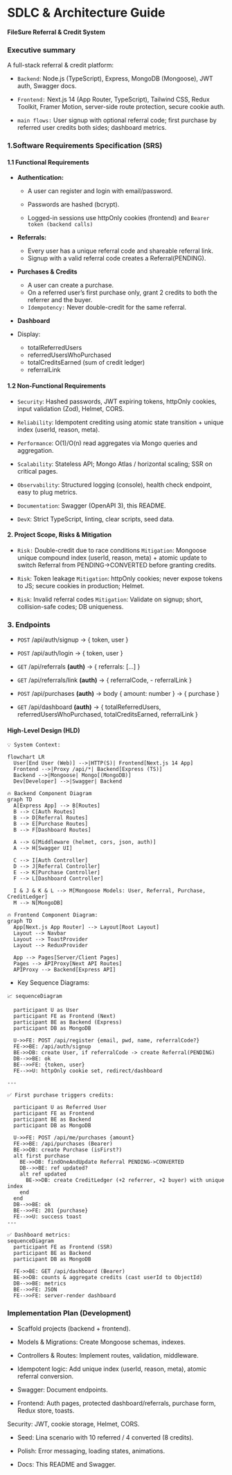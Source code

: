 #   SDLC & Architecture Guide

<b>FileSure Referral & Credit System</b>

###  Executive summary
A full-stack referral & credit platform:
- `Backend`: Node.js (TypeScript), Express, MongoDB (Mongoose), JWT auth, Swagger docs.

- `Frontend:` Next.js 14 (App Router, TypeScript), Tailwind CSS, Redux Toolkit, Framer Motion, server-side route protection, secure cookie auth.

- `main flows:` User signup with optional referral code; first purchase by referred user credits both sides; dashboard metrics.

### 1.Software Requirements Specification (SRS)

####    1.1 Functional Requirements

- **Authentication:**
    - A user can register and login with email/password.

    - Passwords are hashed (bcrypt).

    - Logged-in sessions use httpOnly cookies (frontend) and `Bearer token (backend calls)`

- **Referrals:**
    - Every user has a unique referral code and shareable referral link.
    - Signup with a valid referral code creates a Referral(PENDING).

- **Purchases & Credits**

    - A user can create a purchase.
    - On a referred user’s first purchase only, grant 2 credits to both the referrer and the buyer.
    - `Idempotency:` Never double-credit for the same referral.
- **Dashboard**

- Display:

    - totalReferredUsers
    - referredUsersWhoPurchased
    - totalCreditsEarned (sum of credit ledger)
    - referralLink

####    1.2 Non-Functional Requirements

- `Security`: Hashed passwords, JWT expiring tokens, httpOnly cookies, input validation (Zod), Helmet, CORS.

- `Reliability`: Idempotent crediting using atomic state transition + unique index (userId, reason, meta).

- `Performance`: O(1)/O(n) read aggregates via Mongo queries and aggregation.

- `Scalability`: Stateless API; Mongo Atlas / horizontal scaling; SSR on critical pages.

- `Observability`: Structured logging (console), health check endpoint, easy to plug metrics.

- `Documentation`: Swagger (OpenAPI 3), this README.

- `DevX`: Strict TypeScript, linting, clear scripts, seed data.

#### 2. Project Scope, Risks & Mitigation

- `Risk:` Double-credit due to race conditions
`Mitigation`: Mongoose unique compound index (userId, reason, meta) + atomic update to switch Referral from PENDING→CONVERTED before granting credits.

- `Risk`:  Token leakage
`Mitigation`: httpOnly cookies; never expose tokens to JS; secure cookies in production; Helmet.

- `Risk`: Invalid referral codes
`Mitigation`: Validate on signup; short, collision-safe codes; DB uniqueness.

### 3. Endpoints

- `POST` /api/auth/signup → { token, user }  

- `POST` /api/auth/login → { token, user }

- `GET` /api/referrals **(auth)** → { referrals: [...] }

- `GET` /api/referrals/link **(auth)** → { referralCode, - referralLink }

- `POST` /api/purchases **(auth)** 
    → body { amount: number } → { purchase }

- `GET` /api/dashboard **(auth)** 
    → { totalReferredUsers, referredUsersWhoPurchased, totalCreditsEarned, referralLink }

####    High-Level Design (HLD)

```mermid
💡 System Context:

flowchart LR
  User[End User (Web)] -->|HTTP(S)| Frontend[Next.js 14 App]
  Frontend -->|Proxy /api/*| Backend[Express (TS)]
  Backend -->|Mongoose| Mongo[(MongoDB)]
  Dev[Developer] -->|Swagger| Backend

🔥 Backend Component Diagram  
graph TD
  A[Express App] --> B[Routes]
  B --> C[Auth Routes]
  B --> D[Referral Routes]
  B --> E[Purchase Routes]
  B --> F[Dashboard Routes]

  A --> G[Middleware (helmet, cors, json, auth)]
  A --> H[Swagger UI]

  C --> I[Auth Controller]
  D --> J[Referral Controller]
  E --> K[Purchase Controller]
  F --> L[Dashboard Controller]

  I & J & K & L --> M[Mongoose Models: User, Referral, Purchase, CreditLedger]
  M --> N[MongoDB]

🔥 Frontend Component Diagram:
graph TD
  App[Next.js App Router] --> Layout[Root Layout]
  Layout --> Navbar
  Layout --> ToastProvider
  Layout --> ReduxProvider

  App --> Pages[Server/Client Pages]
  Pages --> APIProxy[Next API Routes]
  APIProxy --> Backend[Express API]

```

- Key Sequence Diagrams:

```mermid
📈 sequenceDiagram

  participant U as User
  participant FE as Frontend (Next)
  participant BE as Backend (Express)
  participant DB as MongoDB

  U->>FE: POST /api/register {email, pwd, name, referralCode?}
  FE->>BE: /api/auth/signup
  BE->>DB: create User, if referralCode -> create Referral(PENDING)
  DB-->>BE: ok
  BE-->>FE: {token, user}
  FE-->>U: httpOnly cookie set, redirect/dashboard

---

✅ First purchase triggers credits:

  participant U as Referred User
  participant FE as Frontend
  participant BE as Backend
  participant DB as MongoDB

  U->>FE: POST /api/me/purchases {amount}
  FE->>BE: /api/purchases (Bearer)
  BE->>DB: create Purchase (isFirst?)
  alt first purchase
    BE->>DB: findOneAndUpdate Referral PENDING->CONVERTED
    DB-->>BE: ref updated?
    alt ref updated
      BE->>DB: create CreditLedger (+2 referrer, +2 buyer) with unique index
    end
  end
  DB-->>BE: ok
  BE-->>FE: 201 {purchase}
  FE-->>U: success toast
---

✅ Dashboard metrics:
sequenceDiagram
  participant FE as Frontend (SSR)
  participant BE as Backend
  participant DB as MongoDB

  FE->>BE: GET /api/dashboard (Bearer)
  BE->>DB: counts & aggregate credits (cast userId to ObjectId)
  DB-->>BE: metrics
  BE-->>FE: JSON
  FE-->>FE: server-render dashboard

```

### Implementation Plan (Development)

- Scaffold projects (backend + frontend).

- Models & Migrations: Create Mongoose schemas, indexes.

- Controllers & Routes: Implement routes, validation, middleware.

- Idempotent logic: Add unique index (userId, reason, meta), atomic referral conversion.

- Swagger: Document endpoints.

- Frontend: Auth pages, protected dashboard/referrals, purchase form, Redux store, toasts.

Security: JWT, cookie storage, Helmet, CORS.

- Seed: Lina scenario with 10 referred / 4 converted (8 credits).

- Polish: Error messaging, loading states, animations.

- Docs: This README and Swagger.